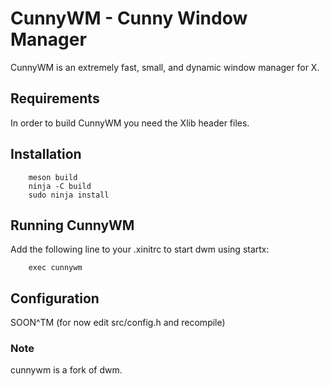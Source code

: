 # CunnyWM - Cunny Window Manager

CunnyWM is an extremely fast, small, and dynamic window manager for X.


## Requirements

In order to build CunnyWM you need the Xlib header files.


## Installation
```
    meson build
    ninja -C build
    sudo ninja install
```

## Running CunnyWM

Add the following line to your .xinitrc to start dwm using startx:

```
    exec cunnywm
```

## Configuration

SOON^TM (for now edit src/config.h and recompile)

### Note

cunnywm is a fork of dwm.
